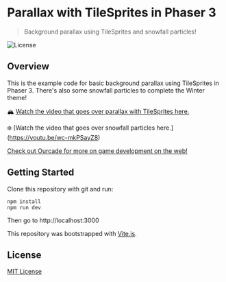 # Parallax with TileSprites in Phaser 3

> Background parallax using TileSprites and snowfall particles!

![License](https://img.shields.io/badge/license-MIT-green)

## Overview

This is the example code for basic background parallax using TileSprites in Phaser 3. There's also some snowfall particles to complete the Winter theme!

🏔 [Watch the video that goes over parallax with TileSprites here.](https://youtu.be/7xjHM5N7LGQ)

❄️ [Watch the video that goes over snowfall particles here.] (https://youtu.be/wc-mkPSayZ8)

[Check out Ourcade for more on game development on the web!](https://ourcade.co)

## Getting Started

Clone this repository with git and run:

```
npm install
npm run dev
```

Then go to http://localhost:3000

This repository was bootstrapped with [Vite.js](https://vitejs.dev/).

## License

[MIT License](https://github.com/ourcade/phaser3-winter-parallax/blob/master/LICENSE)
